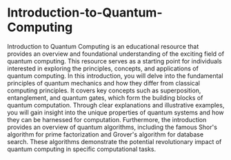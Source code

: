 # Introduction-to-Quantum-Computing
Introduction to Quantum Computing is an educational resource that provides an overview and foundational understanding of the exciting field of quantum computing. This resource serves as a starting point for individuals interested in exploring the principles, concepts, and applications of quantum computing.
In this introduction, you will delve into the fundamental principles of quantum mechanics and how they differ from classical computing principles. It covers key concepts such as superposition, entanglement, and quantum gates, which form the building blocks of quantum computation. Through clear explanations and illustrative examples, you will gain insight into the unique properties of quantum systems and how they can be harnessed for computation.
Furthermore, the introduction provides an overview of quantum algorithms, including the famous Shor's algorithm for prime factorization and Grover's algorithm for database search. These algorithms demonstrate the potential revolutionary impact of quantum computing in specific computational tasks.
